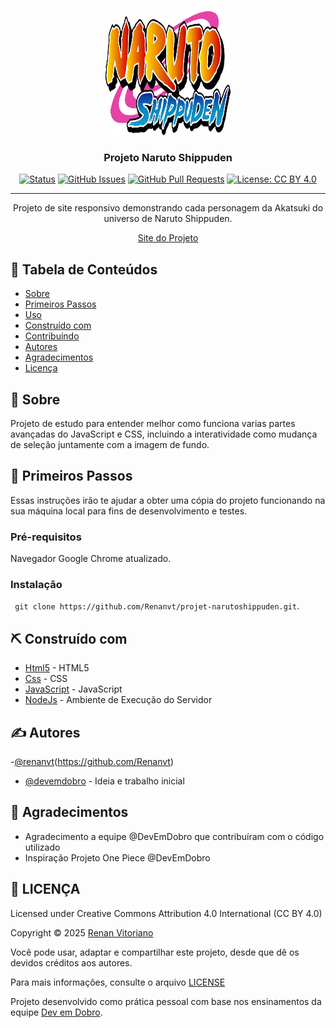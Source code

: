 <p align="center">
  <a href="" rel="noopener">
 <img width=200px height=200px src="./src/img/Logo_Naruto_Shippūden.svg.png" alt="Project logo"></a>
</p>

<h3 align="center">Projeto Naruto Shippuden </h3>



<div align="center">

[![Status](https://img.shields.io/badge/status-active-success.svg)]()
[![GitHub Issues](https://img.shields.io/github/issues/kylelobo/The-Documentation-Compendium.svg)](https://github.com/Renanvt/projeto-narutoshippuden/issues)
[![GitHub Pull Requests](https://img.shields.io/github/issues-pr/kylelobo/The-Documentation-Compendium.svg)](https://github.com/Renanvt/projeto-narutoshippuden/pulls)
[![License: CC BY 4.0](https://img.shields.io/badge/License-CC%20BY%204.0-lightgrey.svg)](/LICENSE)

</div>

---

<p align="center"> Projeto de site responsivo demonstrando cada personagem da Akatsuki do universo de Naruto Shippuden.
    <br> 
</p>
<p align="center">
  <a href="https://renanvt.github.io/projeto-narutoshippuden/">Site do Projeto</a>
</p>

## 📝 Tabela de Conteúdos

- [Sobre](#about)
- [Primeiros Passos](#getting_started)
- [Uso](#usage)
- [Construído com](#built_using)
- [Contribuindo](../CONTRIBUTING.md)
- [Autores](#authors)
- [Agradecimentos](#acknowledgement)
- [Licença](#license)

## 🧐 Sobre <a name = "about"></a>

Projeto de estudo para entender melhor como funciona varias partes avançadas do JavaScript e CSS, incluindo a interatividade como mudança de seleção juntamente com a imagem de fundo.

## 🏁 Primeiros Passos <a name = "getting_started"></a>

Essas instruções irão te ajudar a obter uma cópia do projeto funcionando na sua máquina local para fins de desenvolvimento e testes.

### Pré-requisitos

Navegador Google Chrome atualizado.

### Instalação

``
git clone https://github.com/Renanvt/projet-narutoshippuden.git``.


## ⛏️ Construído com <a name = "built_using"></a>

- [Html5](https://developer.mozilla.org/en-US/docs/Glossary/HTML5) - HTML5
- [Css](https://developer.mozilla.org/en-US/docs/Web/CSS/) - CSS
- [JavaScript](https://developer.mozilla.org/en-US/docs/Web/JavaScript) - JavaScript
- [NodeJs](https://nodejs.org/docs/latest/api/) - Ambiente de Execução do Servidor

## ✍️ Autores <a name = "authors"></a>

-[@renanvt](https://github.com/Renanvt)(https://github.com/Renanvt)
- [@devemdobro](https://github.com/devemdobro) - Ideia e trabalho inicial


## 🎉 Agradecimentos <a name = "acknowledgement"></a>

- Agradecimento a equipe @DevEmDobro que contribuíram com o código utilizado
- Inspiração Projeto One Piece @DevEmDobro

## 📝 LICENÇA <a name = "license"></a>

Licensed under Creative Commons Attribution 4.0 International (CC BY 4.0)

Copyright © 2025 [Renan Vitoriano](https://github.com/Renanvt)

Você pode usar, adaptar e compartilhar este projeto, desde que dê os devidos créditos aos autores.

Para mais informações, consulte o arquivo [LICENSE](LICENSE)

Projeto desenvolvido como prática pessoal com base nos ensinamentos da equipe [Dev em Dobro](https://www.devendobro.com).

